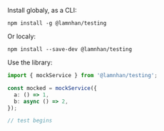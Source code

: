 Install globaly, as a CLI:

`npm install -g @lamnhan/testing`

Or localy:

`npm install --save-dev @lamnhan/testing`

Use the library:

```ts
import { mockService } from '@lamnhan/testing';

const mocked = mockService({
  a: () => 1,
  b: async () => 2,
});

// test begins
```
